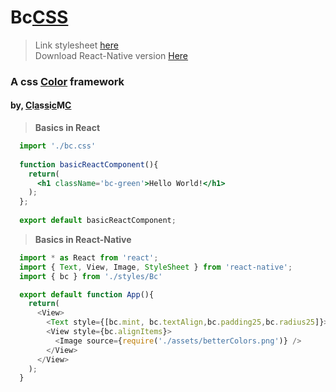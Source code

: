 # Bc<a href="">CSS</a>

> Link stylesheet <a href="https://classicmc-studios.github.io/bc.css">here</a><br/>
> Download React-Native version <a href="https://github.com/ClassicMC-Studios/Better-Colors/blob/main/Bc.js">Here</a>

### A css <a href="">Color</a> framework

#### by, <a href="">C</a>l<a href="">a</a>s<a href="">s</a>i<a href="">c</a>M<a href="">C</a>

> <b>Basics in React</b>

```jsx
  import './bc.css'
  
  function basicReactComponent(){
    return(
      <h1 className='bc-green'>Hello World!</h1>
    );
  };
  
  export default basicReactComponent;

```

> **Basics in React-Native**

```js
  import * as React from 'react';
  import { Text, View, Image, StyleSheet } from 'react-native';
  import { bc } from './styles/Bc'

  export default function App(){
    return(
      <View>
        <Text style={[bc.mint, bc.textAlign,bc.padding25,bc.radius25]}>Hello, World!</Text>
        <View style={bc.alignItems}>
          <Image source={require('./assets/betterColors.png')} />
        </View>
      </View>
    );
  }
  ```

